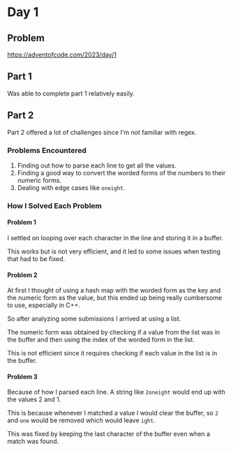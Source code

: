 # Day 1

## Problem

https://adventofcode.com/2023/day/1

## Part 1

Was able to complete part 1 relatively easily.

## Part 2

Part 2 offered a lot of challenges since I'm not familiar with regex.

### Problems Encountered

1. Finding out how to parse each line to get all the values.
2. Finding a good way to convert the worded forms of the numbers to their numeric forms.
3. Dealing with edge cases like `oneight`.

### How I Solved Each Problem

#### Problem 1

I settled on looping over each character in the line and storing it in a buffer.

This works but is not very efficient, and it led to some issues when testing that had to be fixed.

#### Problem 2

At first I thought of using a hash map with the worded form as the key and the numeric form as the value, but this ended up being really cumbersome to use, especially in C++.

So after analyzing some submissions I arrived at using a list.

The numeric form was obtained by checking if a value from the list was in the buffer and then using the index of the worded form in the list.

This is not efficient since it requires checking if each value in the list is in the buffer.

#### Problem 3

Because of how I parsed each line. A string like `2oneight` would end up with the values 2 and 1.

This is because whenever I matched a value I would clear the buffer, so `2` and `one` would be removed which would leave `ight`.

This was fixed by keeping the last character of the buffer even when a match was found.
